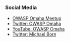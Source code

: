 ### Social Media

* [OWASP Omaha Meetup](https://www.meetup.com/owaspomaha-meetup-group/)
* [Twitter: OWASP Omaha](https://twitter.com/owaspomaha)
* [YouTube: OWASP Omaha](https://www.youtube.com/user/owaspomaha)
* [Twitter: Michael Born](https://twitter.com/blu3gl0w13)
